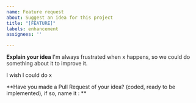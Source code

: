 ```yaml
---
name: Feature request
about: Suggest an idea for this project
title: "[FEATURE]"
labels: enhancement
assignees: ''

---
```


**Explain your idea**
I'm always frustrated when x happens, so we could do something about it to improve it.

I wish I could do x 

**Have you made a Pull Request of your idea? (coded, ready to be implemented), if so, name it : **
